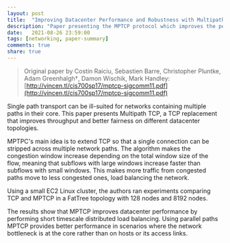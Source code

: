 ```yaml
---
layout: post
title:  "Improving Datacenter Performance and Robustness with Multipath TCP"
description: "Paper presenting the MPTCP protocol which improves the performance on datacenters, providing an alternative for single-path transport."
date:   2021-08-26 23:59:00
tags: [networking, paper-summary]
comments: true
share: true
---
```


> Original paper by Costin Raiciu, Sebastien Barre, Christopher Pluntke, Adam Greenhalgh†, Damon Wischik, Mark Handley: [http://vincen.tl/cis700sp17/mptcp-sigcomm11.pdf](http://vincen.tl/cis700sp17/mptcp-sigcomm11.pdf)

Single path transport can be ill-suited for networks containing multiple paths in their core. This paper presents Multipath TCP, a TCP replacement that improves throughput and better fairness on different datacenter topologies.

MPTPC's main idea is to extend TCP so that a single connection can be stripped across multiple network paths. The algorithm makes the congestion window increase depending on the total window size of the flow, meaning that subflows with large windows increase faster than subflows with small windows. This makes more traffic from congested paths move to less congested ones, load balancing the network.

Using a small EC2 Linux cluster, the authors ran experiments comparing TCP and MPTCP in a FatTree topology with 128 nodes and 8192 nodes. 

The results show that MPTCP improves datacenter performance by performing short timescale distributed load balancing. Using parallel paths MPTCP provides better performance in scenarios where the network bottleneck is at the core rather than on hosts or its access links.

